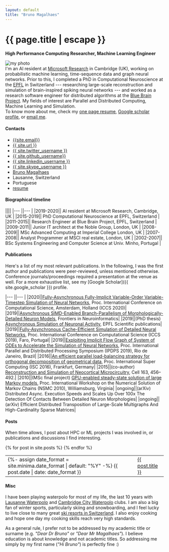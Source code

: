 ```yaml
---
layout: default
title: "Bruno Magalhaes"
---
```


<h1 class="mt-5" itemprop="name headline">{{ page.title | escape }}</h1>

<p class="lead"><b>High Performance Computing Researcher, Machine Learning Engineer</b></p>

<div class="row">
  <div class="col-3">
    <img src="{{site.photo}}" class="img-fluid rounded float-left" alt="my photo"/>
  </div>
  <div class="col">
I'm an AI resident at <a href="https://www.microsoft.com/en-us/research/lab/microsoft-research-cambridge">Microsoft Research</a> in Cambridge (UK), working on probabilistic machine learning, time-sequence data and graph neural networks. Prior to this, I completed a PhD in Computational Neuroscience at the <a href="https://www.epfl.ch/en/">EPFL</a> in Switzerland --- researching large-scale reconstruction and simulation of brain-inspired spiking neural networks --- and worked as a research software engineer for distributed algorithms at the <a href="https://www.epfl.ch/research/domains/bluebrain/">Blue Brain Project</a>. My fields of interest are Parallel and Distributed Computing, Machine Learning and Simulation.
    <div class="noprint">
To know more about me, check my <a href="{{site.resume}}"> one page resume</a>, <a href="{{ site.google_scholar }}">Google scholar profile</a>, or <a href="mailto:{{ site.email }}?subject=Hello">email me</a>.
    </div>
  </div>
</div>

<h4 class="mt-5 mb-3">Contacts</h4>

<ul class="nav">
  <li class="nav-item">
    <a class="btn btn-link disabled" href="mailto:{{ site.email }}?subject=Hello" class="btn btn-link"><i class="fas fa-envelope" title="Email"></i> {{site.email}}</a>
  </li>
  <li class="nav-item">
    <a class="nav-link disabled" href="{{ site.url }}" class="btn btn-link"><i class="fas fa-mouse-pointer" title="homepage"></i> {{ site.url }} </a>
  </li>
  <li class="nav-item">
    <a class="btn btn-link" href="https://twitter.com/{{ site.twitter_username }}" class="btn btn-link"><i class="fab fa-fw fa-twitter-square" ></i> {{ site.twitter_username }} </a>
  </li>
  <li class="nav-item">
    <a class="btn btn-link" href="https://github.com/{{ site.github_username }}" class="btn btn-link"><i class="fab fa-fw fa-github" ></i>{{ site.github_username}}</a>
  </li>
  <li class="nav-item">
    <a class="btn btn-link" href="https://www.linkedin.com/in/{{ site.linkedin_username }}" class="btn btn-link"><i class="fab fa-linkedin" ></i> {{ site.linkedin_username }}</a>
  </li>
  <li class="nav-item">
    <a class="btn btn-link" href="skype:{{ site.skype_username }}" class="btn btn-link"><i class="fab fa-skype" aria-hidden="true"></i> {{ site.skype_username }} </a>
  </li>
  <li class="nav-item">
    <a class="nav-item btn btn-link" href="{{ site.google_scholar }}" class="btn btn-link"><i class="ai ai-google-scholar ai-1x"  title="Google Scholar"></i> Bruno Magalhaes</a>
  </li>
  <li class="nav-item">
    <a class="nav-link disabled" class="btn btn-link"><i class="fa fa-home"  title="Home"></i> Lausanne, Switzerland</a>
  </li>
  <li class="nav-item">
    <a class="nav-link disabled" class="btn btn-link"><i class="fas fa-passport"  title="Nationality"></i> Portuguese</a>
  </li>
  <div class="noprint">
    <li class="nav-item">
      <a class="btn btn-link" href="{{ site.resume }}" class="btn btn-link"><i class="far fa-user-circle"  title="One page resume"></i> resume</a>
    </li>
  </div>
  <!--
  <div class="noprint">
    <li class="nav-item">
      <a class="btn btn-link" href="{{ site.resume }}" class="btn btn-link"><i class="fas fa-download" title="download this page"></i> Download this page</a>
    </li>
  </div>
  -->
</ul>

<!--
<h4 class="mt-5 mb-3">Research Interests</h4>

I'm interested in applying Machine Learning to solve big engineering problems. When such ML systems don't exist, I like to create them, or at least face the challenge of trying. There are two big questions that I faced in life and would like to solve at some point, for the benefit of all:
- How to scale the processing of machine learning systems ([Moore's Law](https://en.wikipedia.org/wiki/Moore%27s_law)) to adapt to the exponential growth of new-generation data such as bots, generative ML, etc? For this I tend to read about decentralized and federated ML;
- How to make artificial neurons learn like spiking neurons, i.e. without back-propagation, loss function, and iterations?

<h4 class="mt-5 mb-3">Education</h4>

asdsa

-->

<h4 class="mt-5 mb-3">Biographical timeline</h4>


||||
|--- ||--- |
|2019-2020|| AI resident at Microsoft Research, Cambridge, UK |
|2015-2019|| PhD Computational Neuroscience at EPFL, Switzerland |
|2011-2015|| Research Engineer at Blue Brain Project, EPFL, Switzerland |
|2009-2011|| Junior IT architect at the Noble Group, London, UK |
|2008-2009|| MSc Advanced Computing at Imperial College London, UK |
|2007-2008|| Analyst Programmer at MSCI real estate, London, UK |
|2002-2007|| BSc Systems Engineering and Computer Science at Univ. Minho, Portugal |

<h4 class="mt-5 mb-3">Publications</h4>

Here's a list of my most relevant publications. In the following, I was the first author and publications were peer-reviewed, unless mentioned otherwise. Conference journals/proceedings required a presentation at the venue as well. For a more exhaustive list, see my [Google Scholar]({{ site.google_scholar }}) profile.

|--- ||--- |
|2020||[Fully-Asynchronous Fully-Implicit Variable-Order Variable-Timestep Simulation of Neural Networks](https://arxiv.org/abs/1907.00670), Proc. International Conference on Computational Science, Amsterdam, Holland (ICCS 2020)|
|2019||[Asynchronous SIMD-Enabled Branch-Parallelism of Morphologically-Detailed Neuron Models](https://www.frontiersin.org/articles/10.3389/fninf.2019.00054/full), Frontiers in Neuroinformatics|
|2019||(PhD thesis) [Asynchronous Simulation of Neuronal Activity](https://infoscience.epfl.ch/record/268035?ln=en), EPFL Scientific publications|
|2019||[Fully-Asynchronous Cache-Efficient Simulation of Detailed Neural Networks](https://www.researchgate.net/publication/333664427_Fully-Asynchronous_Cache-Efficient_Simulation_of_Detailed_Neural_Networks), Proc.  International Conference on Computational Science (ICCS 2019), Faro, Portugal|
|2019||[Exploiting Implicit Flow Graph of System of ODEs to Accelerate the Simulation of Neural Networks](https://ieeexplore.ieee.org/abstract/document/8821008), Proc. International Parallel and Distributed Processing Symposium (IPDPS 2019), Rio de Janeiro, Brazil|
|2016||[An efficient parallel load-balancing strategy for orthogonal decomposition of geometrical data](http://link.springer.com/chapter/10.1007/978-3-319-41321-1_5), Proc. International Super Computing (ISC 2016), Frankfurt, Germany|
|2015||(co-author) [Reconstruction and Simulation of Neocortical Microcircuitry](http://www.cell.com/abstract/S0092-8674(15)01191-5), Cell 163, 456–492.|
|2010||(MSc final project) [GPU-enabled steady-state solution of large Markov models](http://eprints.ma.man.ac.uk/1533/), Proc. International Workshop on the Numerical Solution of Markov Chains (NSMC 2010), Williamsburg, Virginia|
|ongoing||(arXiv) Distributed Async. Execution Speeds and Scales Up Over 100x The Detection Of Contacts Between Detailed Neuron Morphologies|
|ongoing||(arXiv) Efficient Distributed Transposition of Large-Scale Multigraphs And High-Cardinality Sparse Matrices|


<div class="noprint">
<h4 class="mt-5 mb-3">Posts</h4>

When time allows, I post about HPC or ML projects I was involved in, or publications and discussions I find interesting.

  <table class="mt-3">
  {% for post in site.posts %}
      <tr>
      <td class="align-top">
        {%- assign date_format = site.minima.date_format | default: "%Y" -%}
        {{ post.date | date: date_format }}
      </td>
      <td><span style="display:inline-block; width:0.2cm;"></span></td>
      <td class="align-top">
      <a href="{{ post.url }}">{{ post.title }}</a>
      </td>
      </tr>
  {% endfor %}
  </table>
</div> <!-- noprint -->

<h4 class="mt-5 mb-3">Misc</h4>

I have been playing waterpolo for most of my life, the last 10 years with [Lausanne Waterpolo](https://lausannenatation.ch/section/waterpolo/) and [Cambridge City Waterpolo](https://www.cambridgewaterpolo.co.uk/) clubs. I am also a big fan of winter sports, particularly skiing and snowboarding, and I feel lucky to live close to many great [ski resorts in Switzerland](https://www.myswitzerland.com/en-ch/experiences/winter/). I also enjoy cooking and hope one day my cooking skills reach very high standards.

As a general rule, I prefer not to be addressed by my academic title or surname (e.g. *"Dear Dr Bruno"* or *"Dear Mr Magalhaes"*). I believe education is about knowledge and not academic titles. So addressing me simply by my first name (*"Hi Bruno"*) is perfectly fine :)
